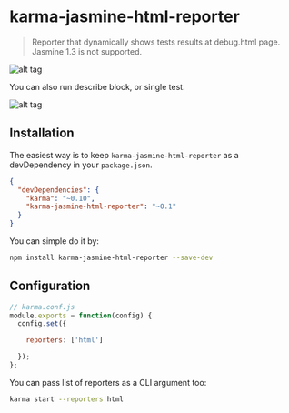 # karma-jasmine-html-reporter

> Reporter that dynamically shows tests results at debug.html page.
> Jasmine 1.3 is not supported.

![alt tag](https://raw.github.com/taras42/karma-jasmine-html-reporter/master/screenshots/reporter_1.png)

You can also run describe block, or single test.

![alt tag](https://raw.github.com/taras42/karma-jasmine-html-reporter/master/screenshots/reporter_2.png)

## Installation

The easiest way is to keep `karma-jasmine-html-reporter` as a devDependency in your `package.json`.
```json
{
  "devDependencies": {
    "karma": "~0.10",
    "karma-jasmine-html-reporter": "~0.1"
  }
}
```

You can simple do it by:
```bash
npm install karma-jasmine-html-reporter --save-dev
```

## Configuration
```js
// karma.conf.js
module.exports = function(config) {
  config.set({

    reporters: ['html']

  });
};
```

You can pass list of reporters as a CLI argument too:
```bash
karma start --reporters html
```